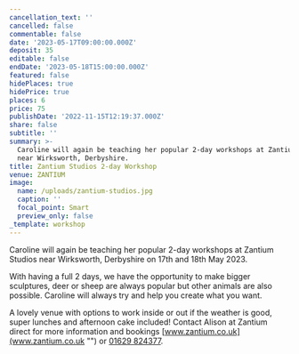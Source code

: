 ```yaml
---
cancellation_text: ''
cancelled: false
commentable: false
date: '2023-05-17T09:00:00.000Z'
deposit: 35
editable: false
endDate: '2023-05-18T15:00:00.000Z'
featured: false
hidePlaces: true
hidePrice: true
places: 6
price: 75
publishDate: '2022-11-15T12:19:37.000Z'
share: false
subtitle: ''
summary: >-
  Caroline will again be teaching her popular 2-day workshops at Zantium Studios
  near Wirksworth, Derbyshire.
title: Zantium Studios 2-day Workshop
venue: ZANTIUM
image:
  name: /uploads/zantium-studios.jpg
  caption: ''
  focal_point: Smart
  preview_only: false
_template: workshop
---
```


Caroline will again be teaching her popular 2-day workshops at Zantium Studios near Wirksworth, Derbyshire on 17th and 18th May 2023.

With having a full 2 days, we have the opportunity to make bigger sculptures, deer or sheep are always popular but other animals are also possible. Caroline will always try and help you create what you want.

A lovely venue with options to work inside or out if the weather is good, super lunches and afternoon cake included! Contact Alison at Zantium direct for more information and bookings [www.zantium.co.uk](www.zantium.co.uk "") or [01629 824377](tel:01629824377 "").
